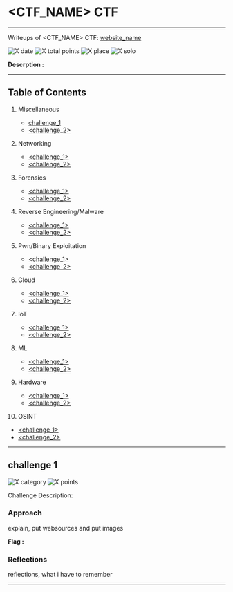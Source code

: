 # <CTF_NAME> CTF
---

Writeups of <CTF_NAME> CTF: [website_name](<http://www.ctflink.com>)

![X date](https://img.shields.io/badge/date-XX/XX/XXXX-yellow.svg)
![X total points](https://img.shields.io/badge/total_points-XXX-blue.svg)
![X place](https://img.shields.io/badge/place-XXXth-purple.svg)
![X solo](https://img.shields.io/badge/team-alone-orange.svg)

**Descrption :** 

---

## **Table of Contents**

1. Miscellaneous
   -  [challenge_1](###challenge_1)
   -  [<challenge_2>](<link_to_writeup>)

2. Networking
   -  [<challenge_1>](<link_to_writeup>)
   -  [<challenge_2>](<link_to_writeup>)

3. Forensics
   -  [<challenge_1>](<link_to_writeup>)
   -  [<challenge_2>](<link_to_writeup>)
   
4. Reverse Engineering/Malware
   -  [<challenge_1>](<link_to_writeup>)
   -  [<challenge_2>](<link_to_writeup>)

5. Pwn/Binary Exploitation
   -  [<challenge_1>](<link_to_writeup>)
   -  [<challenge_2>](<link_to_writeup>)

6. Cloud
   -  [<challenge_1>](<link_to_writeup>)
   -  [<challenge_2>](<link_to_writeup>)
   
7. IoT
   -  [<challenge_1>](<link_to_writeup>)
   -  [<challenge_2>](<link_to_writeup>)

8. ML
   -  [<challenge_1>](<link_to_writeup>)
   -  [<challenge_2>](<link_to_writeup>)

9. Hardware
   -  [<challenge_1>](<link_to_writeup>)
   -  [<challenge_2>](<link_to_writeup>)

10. OSINT
   -  [<challenge_1>](<link_to_writeup>)
   -  [<challenge_2>](<link_to_writeup>)

---

## **challenge 1**
![X category](https://img.shields.io/badge/category-category-blue.svg)
![X points](https://img.shields.io/badge/points-points-green.svg)

Challenge Description: 

### Approach

explain, put websources and put images

**Flag :** 

### Reflections
reflections, what i have to remember
  

---
